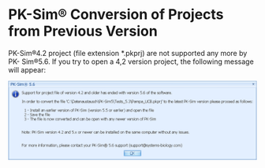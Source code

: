 # PK-Sim® Conversion of Projects from Previous Version

PK-Sim®4.2 project (file extension \*.pkprj) are not supported any more by PK- Sim®5.6. If you try to open a 4,2 version project, the following message will appear:‌

![Conversion of 4.2 projects is not supported by the 5.6 version of PK-Sim](../assets/images/part-3/Warning_Conversion.png)
